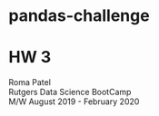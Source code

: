 # pandas-challenge
# HW 3

Roma Patel\
Rutgers Data Science BootCamp\
M/W August 2019 - February 2020
